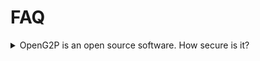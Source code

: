 # FAQ

<details>

<summary>OpenG2P is an open source software.  How secure is it?</summary>

In general, for any product, security is handled at multiple levels.&#x20;

**Product security features**

We have privacy and security features embedded in our product and we are constantly striving to add more such features. Please refer to above note.

OpenG2P is built over Oodo ERP which is elected as the best secure open source ERP by OWASP in 2021. This is because of the extensive work by the community on the underlying platform. OWASP is the largest security reporting system in the world.

OpenG2P has adopted all the best practices of Oodo. OpenG2P has also adopted the GitHub security validation and have been regularly scanned by GitHub for dependency security.

**Deployment of secure infrastructure**

While deployment infrastructure is a choice of the implementer/System Integrator we offer secure [production-grade deployment reference architecture](https://github.com/mosip/k8s-infra/blob/main/docs/\_images/architecture.png) for implementors. This secure infra comprising of Kubernetes, Wireguard, Istio etc offers high level of data and access security.

**Security policies and processes**

OpenG2P team can help review security policies defined by the Governement/System Integrator.&#x20;

[Learn more >>](privacy-and-security/)\


</details>

